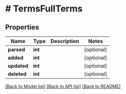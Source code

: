 # # TermsFullTerms

## Properties

Name | Type | Description | Notes
------------ | ------------- | ------------- | -------------
**parsed** | **int** |  | [optional]
**added** | **int** |  | [optional]
**updated** | **int** |  | [optional]
**deleted** | **int** |  | [optional]

[[Back to Model list]](../../README.md#models) [[Back to API list]](../../README.md#endpoints) [[Back to README]](../../README.md)
